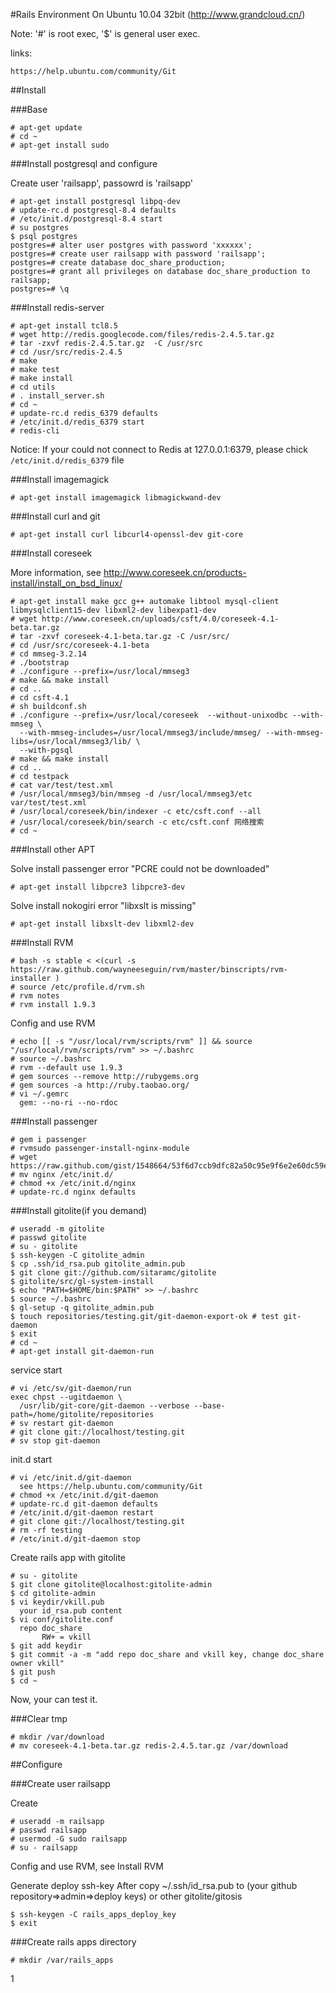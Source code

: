 #Rails Environment On Ubuntu 10.04 32bit (http://www.grandcloud.cn/)

Note: '#' is root exec, '$' is general user exec.

links:

    https://help.ubuntu.com/community/Git


##Install

###Base
    
    # apt-get update
    # cd ~
    # apt-get install sudo

###Install postgresql and configure

Create user 'railsapp', passowrd is 'railsapp'

    # apt-get install postgresql libpq-dev
    # update-rc.d postgresql-8.4 defaults
    # /etc/init.d/postgresql-8.4 start
    # su postgres
    $ psql postgres
    postgres=# alter user postgres with password 'xxxxxx';
    postgres=# create user railsapp with password 'railsapp';
    postgres=# create database doc_share_production;
    postgres=# grant all privileges on database doc_share_production to railsapp;
    postgres=# \q
    
###Install redis-server

    # apt-get install tcl8.5
    # wget http://redis.googlecode.com/files/redis-2.4.5.tar.gz
    # tar -zxvf redis-2.4.5.tar.gz  -C /usr/src
    # cd /usr/src/redis-2.4.5
    # make
    # make test
    # make install
    # cd utils
    # . install_server.sh
    # cd ~
    # update-rc.d redis_6379 defaults
    # /etc/init.d/redis_6379 start
    # redis-cli
    
Notice: If your could not connect to Redis at 127.0.0.1:6379, please chick `/etc/init.d/redis_6379` file
    
###Install imagemagick

    # apt-get install imagemagick libmagickwand-dev
    
###Install curl and git

    # apt-get install curl libcurl4-openssl-dev git-core

###Install coreseek

More information, see http://www.coreseek.cn/products-install/install_on_bsd_linux/

    # apt-get install make gcc g++ automake libtool mysql-client libmysqlclient15-dev libxml2-dev libexpat1-dev
    # wget http://www.coreseek.cn/uploads/csft/4.0/coreseek-4.1-beta.tar.gz
    # tar -zxvf coreseek-4.1-beta.tar.gz -C /usr/src/
    # cd /usr/src/coreseek-4.1-beta
    # cd mmseg-3.2.14
    # ./bootstrap
    # ./configure --prefix=/usr/local/mmseg3
    # make && make install
    # cd ..
    # cd csft-4.1
    # sh buildconf.sh
    # ./configure --prefix=/usr/local/coreseek  --without-unixodbc --with-mmseg \
      --with-mmseg-includes=/usr/local/mmseg3/include/mmseg/ --with-mmseg-libs=/usr/local/mmseg3/lib/ \
      --with-pgsql
    # make && make install
    # cd ..
    # cd testpack
    # cat var/test/test.xml
    # /usr/local/mmseg3/bin/mmseg -d /usr/local/mmseg3/etc var/test/test.xml
    # /usr/local/coreseek/bin/indexer -c etc/csft.conf --all
    # /usr/local/coreseek/bin/search -c etc/csft.conf 网络搜索
    # cd ~
    
###Install other APT 

Solve install passenger error "PCRE could not be downloaded"
    
    # apt-get install libpcre3 libpcre3-dev
    
Solve install nokogiri error "libxslt is missing"

    # apt-get install libxslt-dev libxml2-dev 
    
###Install RVM
    
    # bash -s stable < <(curl -s https://raw.github.com/wayneeseguin/rvm/master/binscripts/rvm-installer )
    # source /etc/profile.d/rvm.sh
    # rvm notes
    # rvm install 1.9.3
    
Config and use RVM
    
    # echo [[ -s "/usr/local/rvm/scripts/rvm" ]] && source "/usr/local/rvm/scripts/rvm" >> ~/.bashrc
    # source ~/.bashrc
    # rvm --default use 1.9.3
    # gem sources --remove http://rubygems.org
    # gem sources -a http://ruby.taobao.org/
    # vi ~/.gemrc
      gem: --no-ri --no-rdoc

###Install passenger

    # gem i passenger
    # rvmsudo passenger-install-nginx-module
    # wget https://raw.github.com/gist/1548664/53f6d7ccb9dfc82a50c95e9f6e2e60dc59e4c2fb/nginx
    # mv nginx /etc/init.d/
    # chmod +x /etc/init.d/nginx
    # update-rc.d nginx defaults

###Install gitolite(if you demand)
    
    # useradd -m gitolite
    # passwd gitolite
    # su - gitolite
    $ ssh-keygen -C gitolite_admin
    $ cp .ssh/id_rsa.pub gitolite_admin.pub
    $ git clone git://github.com/sitaramc/gitolite
    $ gitolite/src/gl-system-install
    $ echo "PATH=$HOME/bin:$PATH" >> ~/.bashrc
    $ source ~/.bashrc
    $ gl-setup -q gitolite_admin.pub
    $ touch repositories/testing.git/git-daemon-export-ok # test git-daemon
    $ exit
    # cd ~
    # apt-get install git-daemon-run
    
service start

    # vi /etc/sv/git-daemon/run
    exec chpst --ugitdaemon \
      /usr/lib/git-core/git-daemon --verbose --base-path=/home/gitolite/repositories
    # sv restart git-daemon
    # git clone git://localhost/testing.git
    # sv stop git-daemon
    
init.d start
    
    # vi /etc/init.d/git-daemon
      see https://help.ubuntu.com/community/Git
    # chmod +x /etc/init.d/git-daemon
    # update-rc.d git-daemon defaults
    # /etc/init.d/git-daemon restart
    # git clone git://localhost/testing.git
    # rm -rf testing
    # /etc/init.d/git-daemon stop

Create rails app with gitolite
    
    # su - gitolite
    $ git clone gitolite@localhost:gitolite-admin
    $ cd gitolite-admin
    $ vi keydir/vkill.pub
      your id_rsa.pub content
    $ vi conf/gitolite.conf
      repo doc_share
           RW+ = vkill
    $ git add keydir
    $ git commit -a -m "add repo doc_share and vkill key, change doc_share owner vkill"
    $ git push
    $ cd ~
    
Now, your can test it.
    
###Clear tmp

    # mkdir /var/download
    # mv coreseek-4.1-beta.tar.gz redis-2.4.5.tar.gz /var/download
    
##Configure

###Create user railsapp
  
Create

    # useradd -m railsapp
    # passwd railsapp
    # usermod -G sudo railsapp
    # su - railsapp

Config and use RVM, see Install RVM
    
Generate deploy ssh-key
After copy ~/.ssh/id_rsa.pub to (your github repository=>admin=>deploy keys) or other gitolite/gitosis
    
    $ ssh-keygen -C rails_apps_deploy_key
    $ exit
    
###Create rails apps directory
    
    # mkdir /var/rails_apps
    
    
    
    
    
    
1

